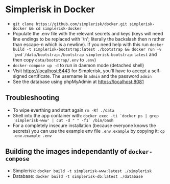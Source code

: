 # Simplerisk in Docker

- `git clone https://github.com/simplerisk/docker.git simplerisk-docker && cd simplerisk-docker`
- Populate the .env file with the relevant secrets and keys (keys will need line endings to be replaced with '\n'; literally the backslash then n rather than escape-n which is a newline). If you need help with this run ``docker build -t simplerisk-bootstrap:latest ./bootstrap && docker run -v `pwd`/data/bootstrap:/bootstrap simplerisk-bootstrap:latest`` and then copy `data/bootstrap/.env` to `.env`)
- `docker-compose up -d` to run in daemon mode (detached shell)
- Visit [https://localhost:8443](https://localhost:8443) for Simplerisk, you'll have to accept a self-signed certificate. The username is `admin` and the password `admin`
- See the database using phpMyAdmin at [https://localhost:8081](https://localhost:8081)

## Troubleshooting

- To wipe everthing and start again `rm -Rf ./data`
- Shell into the app container with: ``docker exec -ti `docker ps | grep 'simplerisk-www' | cut -d " " -f1` /bin/bash``
- For a completely insecure installation (because everyone knows the secrets) you can use the example env file `.env.example` by copying it: `cp .env.example .env`

## Building the images independantly of `docker-compose`

- Simplerisk: `docker build -t simplerisk-www:latest ./simplerisk`
- Database: `docker build -t simplerisk-db:latest ./database`
